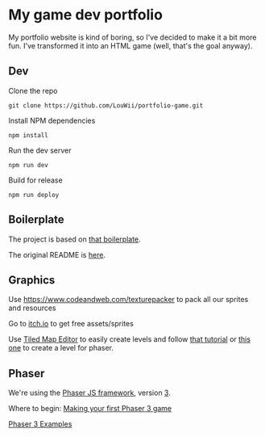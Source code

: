 # My game dev portfolio

My portfolio website is kind of boring, so I've decided to make it a bit more fun. I've transformed it into an HTML game (well, that's the goal anyway).

## Dev

Clone the repo

`git clone https://github.com/LouWii/portfolio-game.git`

Install NPM dependencies

`npm install`

Run the dev server

`npm run dev`

Build for release

`npm run deploy`

## Boilerplate

The project is based on [that boilerplate](https://github.com/nkholski/phaser3-es6-webpack).

The original README is [here](README-ORIG.md).

## Graphics

Use https://www.codeandweb.com/texturepacker to pack all our sprites and resources

Go to [itch.io](https://itch.io/game-assets/tag-2d) to get free assets/sprites

Use [Tiled Map Editor](https://thorbjorn.itch.io/tiled) to easily create levels and follow [that tutorial](https://gamedevacademy.org/html5-phaser-tutorial-top-down-games-with-tiled/) or [this one](http://baraujo.net/integrating-tiled-maps-with-phaser/) to create a level for phaser.


## Phaser

We're using the [Phaser JS framework](http://phaser.io), version [3](http://phaser.io/phaser3).

Where to begin: [Making your first Phaser 3 game](http://phaser.io/tutorials/making-your-first-phaser-3-game/index)

[Phaser 3 Examples](https://github.com/photonstorm/phaser3-examples)
